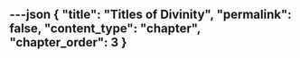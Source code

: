 ---json
{
  "title": "Titles of Divinity",
  "permalink": false,
  "content_type": "chapter",
  "chapter_order": 3
}
---